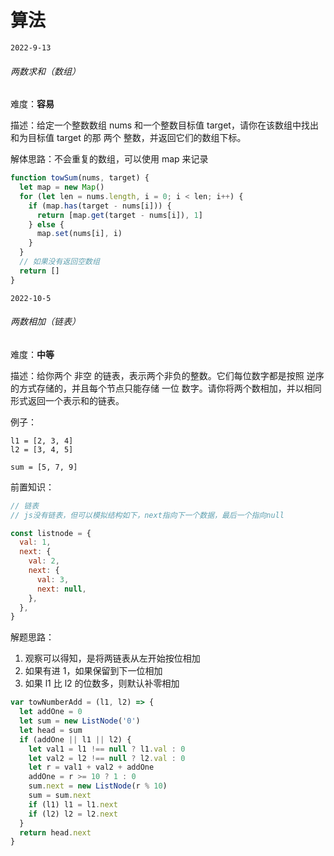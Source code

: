 # 算法

`2022-9-13`

###### 两数求和（数组）

难度：**容易**

描述：给定一个整数数组 nums 和一个整数目标值 target，请你在该数组中找出 和为目标值 target 的那 两个 整数，并返回它们的数组下标。

解体思路：不会重复的数组，可以使用 map 来记录

```javascript
function towSum(nums, target) {
  let map = new Map()
  for (let len = nums.length, i = 0; i < len; i++) {
    if (map.has(target - nums[i])) {
      return [map.get(target - nums[i]), 1]
    } else {
      map.set(nums[i], i)
    }
  }
  // 如果没有返回空数组
  return []
}
```

`2022-10-5`

###### 两数相加（链表）

难度：**中等**

描述：给你两个 非空 的链表，表示两个非负的整数。它们每位数字都是按照 逆序 的方式存储的，并且每个节点只能存储 一位 数字。请你将两个数相加，并以相同形式返回一个表示和的链表。

例子：

```
l1 = [2, 3, 4]
l2 = [3, 4, 5]

sum = [5, 7, 9]
```

前置知识：

```javascript
// 链表
// js没有链表，但可以模拟结构如下，next指向下一个数据，最后一个指向null

const listnode = {
  val: 1,
  next: {
    val: 2,
    next: {
      val: 3,
      next: null,
    },
  },
}
```

解题思路：

1. 观察可以得知，是将两链表从左开始按位相加
2. 如果有进 1，如果保留到下一位相加
3. 如果 l1 比 l2 的位数多，则默认补零相加

```javascript
var towNumberAdd = (l1, l2) => {
  let addOne = 0
  let sum = new ListNode('0')
  let head = sum
  if (addOne || l1 || l2) {
    let val1 = l1 !== null ? l1.val : 0
    let val2 = l2 !== null ? l2.val : 0
    let r = val1 + val2 + addOne
    addOne = r >= 10 ? 1 : 0
    sum.next = new ListNode(r % 10)
    sum = sum.next
    if (l1) l1 = l1.next
    if (l2) l2 = l2.next
  }
  return head.next
}
```
